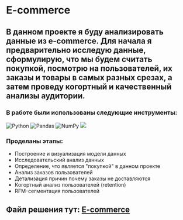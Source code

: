 # E-commerce
## В данном проекте я буду анализировать данные из e-commerce. Для начала я предварительно исследую данные, сформулирую, что мы будем считать покупкой, посмотрю на пользователей, их заказы и товары в самых разных срезах, а затем проведу когортный и качественный анализы аудитории.
### В работе были использованы следующие инструменты:
![Python](https://camo.githubusercontent.com/a82f90224cfb75e682adae9b9f9c3257638d16ecea35001155cac9618d234585/68747470733a2f2f696d672e736869656c64732e696f2f62616467652f707974686f6e2d77686974653f6c6f676f3d707974686f6e267374796c653d666f722d7468652d6261646765)
![Pandas](https://camo.githubusercontent.com/6857d3b9486585dd1154240b8c0f540678413e92feb328d69ea3dd54adc2db7d/68747470733a2f2f696d672e736869656c64732e696f2f62616467652f70616e6461732d77686974653f6c6f676f3d70616e646173266c6f676f436f6c6f723d626c7565267374796c653d666f722d7468652d6261646765)
![NumPy](https://camo.githubusercontent.com/035d57202e43b23d27e518e9ee8551bfbdc425a1d58a80d845c77348bf3a4393/68747470733a2f2f696d672e736869656c64732e696f2f62616467652f6e756d70792d77686974653f6c6f676f3d6e756d7079266c6f676f436f6c6f723d626c7565267374796c653d666f722d7468652d6261646765) <img src="https://img.shields.io/badge/seaborn-white?style=for-the-badge&logo=&logoColor="/>
### Проделаны этапы:
- Построение и визуализация модели данных
- Исследовательский анализ данных
- Определение, что является "покупкой" в данном проекте
- Анализ заказов пользователей
- Детализация причин почему заказы не доставляются
- Когортный анализ пользователей (retention)
- RFM-сегментация пользователей
## Файл решения тут: [E-commerce](https://github.com/Mihail-Olegovich/Karpov_courses_lessons_and_projects/blob/master/Intermediate_project/e-commerce.ipynb)
